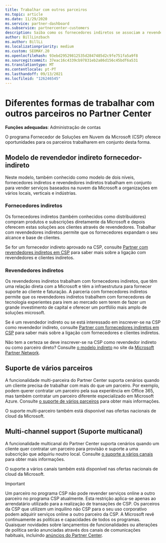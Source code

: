 ```yaml
---
title: Trabalhar com outros parceiros
ms.topic: article
ms.date: 11/29/2020
ms.service: partner-dashboard
ms.subservice: partnercenter-customers
description: Saiba como os fornecedores indiretos se associam a revendedores indiretos no programa Fornecedor de Soluções em Nuvem (CSP) e determine qual o papel certo para si.
author: BillLinzbach
ms.author: BillLi
ms.localizationpriority: medium
ms.custom: SEOMAY.20
ms.openlocfilehash: 93ebd29529812535d2847485d2c9fe751fa5a9f8
ms.sourcegitcommit: 37eac16c4339cb97831eb2a86d156c45bdf6a531
ms.translationtype: MT
ms.contentlocale: pt-PT
ms.lasthandoff: 09/13/2021
ms.locfileid: "126246545"
---
```

# <a name="different-ways-you-can-work-with-other-partners-in-partner-center"></a>Diferentes formas de trabalhar com outros parceiros no Partner Center

**Funções adequadas**: Administração de contas

O programa Fornecedor de Soluções em Nuvem da Microsoft (CSP) oferece oportunidades para os parceiros trabalharem em conjunto desta forma.

## <a name="indirect-provider-indirect-reseller-model"></a>Modelo de revendedor indireto fornecedor-indireto

Neste modelo, também conhecido como modelo de dois níveis, fornecedores indiretos e revendedores indiretos trabalham em conjunto para vender serviços baseados na nuvem da Microsoft a organizações em vários locais, verticais e indústrias.

### <a name="indirect-providers"></a>Fornecedores indiretos

Os fornecedores indiretos (também conhecidos como distribuidores) compram produtos e subscrições diretamente da Microsoft e depois oferecem estas soluções aos clientes através de revendedores. Trabalhar com revendedores indiretos permite que os fornecedores expandam o seu alcance e base de clientes.

Se for um fornecedor indireto aprovado na CSP, consulte [Partner com revendedores indiretos em CSP](indirect-provider-tasks-in-partner-center.md) para saber mais sobre a ligação com revendedores e clientes indiretos.

### <a name="indirect-resellers"></a>Revendedores indiretos

Os revendedores indiretos trabalham com fornecedores indiretos, que têm uma relação direta com a Microsoft e têm a infraestrutura para fornecer suporte ao cliente e faturação. A parceria com fornecedores indiretos permite que os revendedores indiretos trabalhem com fornecedores de tecnologia experientes para irem ao mercado sem terem de fazer um grande investimento de capital e oferecer um portfólio mais amplo de soluções microsoft.

Se é um revendedor indireto ou se está interessado em inscrever-se na CSP como revendedor indireto, consulte [Partner com fornecedores indiretos em CSP](indirect-reseller-tasks-in-partner-center.md) para saber mais sobre a ligação com fornecedores e clientes indiretos.

Não tem a certeza se deve inscrever-se na CSP como revendedor indireto ou como parceiro direto? Consulte [o modelo indireto](https://partner.microsoft.com/cloud-solution-provider/indirect) no site da [Microsoft Partner Network](https://partner.microsoft.com).

## <a name="multi-partner-support"></a>Suporte de vários parceiros

A funcionalidade multi-parceira do Partner Center suporta cenários quando um cliente precisa de trabalhar com mais do que um parceiro. Por exemplo, podem querer contratar um parceiro pela sua experiência em Office 365, mas também contratar um parceiro diferente especializado em Microsoft Azure. Consulte [o suporte de vários parceiros](multipartner.md) para obter mais informações.

O suporte multi-parceiro também está disponível nas ofertas nacionais de cloud da Microsoft.

## <a name="multi-channel-support"></a>Multi-channel support (Suporte multicanal)

A funcionalidade multicanal do Partner Center suporta cenários quando um cliente quer contratar um parceiro para provisão e suporte a uma subscrição que adquiriu noutro local. Consulte [o suporte a vários canais](multichannel.md) para obter mais informações.

O suporte a vários canais também está disponível nas ofertas nacionais de cloud da Microsoft.

> [!IMPORTANT]  
> Um parceiro no programa CSP não pode revender serviços online a outro parceiro no programa CSP atualmente. Esta restrição aplica-se apenas ao arrendatário utilizado para a realização de transações de CSP. Os parceiros da CSP que utilizem um inquilino não CSP para o seu uso corporativo podem adquirir serviços online a outro parceiro da CSP. A Microsoft revê continuamente as políticas e capacidades de todos os programas. Quaisquer novidades sobre lançamentos de funcionalidades ou alterações de política serão anunciadas através dos canais de comunicações habituais, incluindo [anúncios do Partner Center](announcements/index.md).
